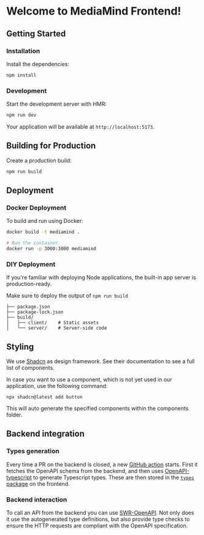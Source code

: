 # Welcome to MediaMind Frontend!

## Getting Started

### Installation

Install the dependencies:

```bash
npm install
```

### Development

Start the development server with HMR:

```bash
npm run dev
```

Your application will be available at `http://localhost:5173`.

## Building for Production

Create a production build:

```bash
npm run build
```

## Deployment

### Docker Deployment

To build and run using Docker:

```bash
docker build -t mediamind .

# Run the container
docker run -p 3000:3000 mediamind
```

### DIY Deployment

If you're familiar with deploying Node applications, the built-in app server is production-ready.

Make sure to deploy the output of `npm run build`

```
├── package.json
├── package-lock.json
├── build/
│   ├── client/    # Static assets
│   └── server/    # Server-side code
```

## Styling

We use [Shadcn](https://ui.shadcn.com/) as design framework. See their documentation to see a full list of components.

In case you want to use a component, which is not yet used in our application, use the following command:

```
npx shadcn@latest add button
```

This will auto generate the specified components within the components folder.

## Backend integration

### Types generation
Every time a PR on the backend is closed, a new [GitHub action](../.github/workflows/generate-api-types.yml)
starts. First it fetches the OpenAPI schema from the backend, and then uses 
[OpenAPI-typescript](https://openapi-ts.dev/) to generate Typescript types.
These are then stored in the [`types` package](./types) on the frontend.

### Backend interaction
To call an API from the backend you can use [SWR-OpenAPI](https://openapi-ts.dev/swr-openapi/).
Not only does it use the autogenerated type definitions, but also provide type
checks to ensure the HTTP requests are compliant with the OpenAPI specification.


